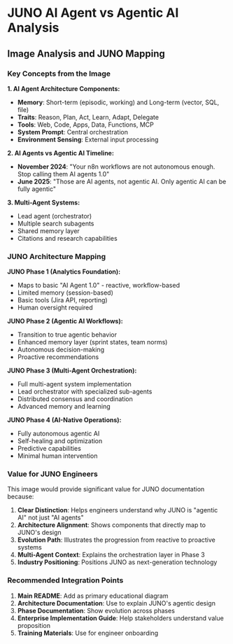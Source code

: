 # JUNO AI Agent vs Agentic AI Analysis

## Image Analysis and JUNO Mapping

### Key Concepts from the Image

**1. AI Agent Architecture Components:**
- **Memory**: Short-term (episodic, working) and Long-term (vector, SQL, file)
- **Traits**: Reason, Plan, Act, Learn, Adapt, Delegate
- **Tools**: Web, Code, Apps, Data, Functions, MCP
- **System Prompt**: Central orchestration
- **Environment Sensing**: External input processing

**2. AI Agents vs Agentic AI Timeline:**
- **November 2024**: "Your n8n workflows are not autonomous enough. Stop calling them AI agents 1.0"
- **June 2025**: "Those are AI agents, not agentic AI. Only agentic AI can be fully agentic"

**3. Multi-Agent Systems:**
- Lead agent (orchestrator)
- Multiple search subagents
- Shared memory layer
- Citations and research capabilities

### JUNO Architecture Mapping

**JUNO Phase 1 (Analytics Foundation):**
- Maps to basic "AI Agent 1.0" - reactive, workflow-based
- Limited memory (session-based)
- Basic tools (Jira API, reporting)
- Human oversight required

**JUNO Phase 2 (Agentic AI Workflows):**
- Transition to true agentic behavior
- Enhanced memory layer (sprint states, team norms)
- Autonomous decision-making
- Proactive recommendations

**JUNO Phase 3 (Multi-Agent Orchestration):**
- Full multi-agent system implementation
- Lead orchestrator with specialized sub-agents
- Distributed consensus and coordination
- Advanced memory and learning

**JUNO Phase 4 (AI-Native Operations):**
- Fully autonomous agentic AI
- Self-healing and optimization
- Predictive capabilities
- Minimal human intervention

### Value for JUNO Engineers

This image would provide significant value for JUNO documentation because:

1. **Clear Distinction**: Helps engineers understand why JUNO is "agentic AI" not just "AI agents"
2. **Architecture Alignment**: Shows components that directly map to JUNO's design
3. **Evolution Path**: Illustrates the progression from reactive to proactive systems
4. **Multi-Agent Context**: Explains the orchestration layer in Phase 3
5. **Industry Positioning**: Positions JUNO as next-generation technology

### Recommended Integration Points

1. **Main README**: Add as primary educational diagram
2. **Architecture Documentation**: Use to explain JUNO's agentic design
3. **Phase Documentation**: Show evolution across phases
4. **Enterprise Implementation Guide**: Help stakeholders understand value proposition
5. **Training Materials**: Use for engineer onboarding

